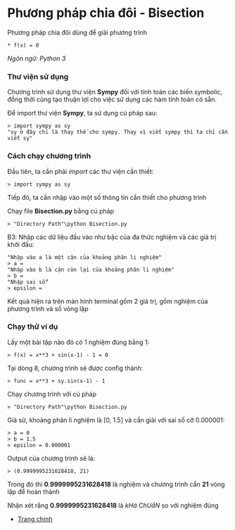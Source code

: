 # Phương pháp chia đôi - Bisection 
Phương pháp chia đôi dùng để giải phương trình

    * f(x) = 0

*Ngôn ngữ: Python 3*

### **Thư viện sử dụng**
Chương trình sử dụng thư viện **Sympy** đối với tính toán các biến symbolic, đồng thời cũng tạo thuận lợi cho việc sử dụng các hàm tính toán có sẵn.

Để import thư viện **Sympy**, ta sử dụng cú pháp sau:

    > import sympy as sy
    "sy ở đây chỉ là thay thế cho sympy. Thay vì viết sympy thì ta chỉ cần viết sy"
### **Cách chạy chương trình**
Đầu tiên, ta cần phải *import* các thư viện cần thiết:

    > import sympy as sy

Tiếp đó, ta cần nhập vào một số thông tin cần thiết cho phương trình

Chạy file **Bisection.py** bằng cú pháp

    > "Directory Path"\python Bisection.py

B3: Nhập các dữ liệu đầu vào như bậc của đa thức nghiệm và các giá trị khởi đầu:

    "Nhập vào a là một cận của khoảng phân li nghiệm"
    > a =  
    "Nhập vào b là cận còn lại của khoảng phân li nghiệm"
    > b = 
    "Nhập sai số"
    > epsilon = 

Kết quả hiện ra trên màn hình terminal gồm 2 giá trị, gồm nghiệm của phương trình và số vòng lặp

### **Chạy thử ví dụ**
Lấy một bài tập nào đó có 1 nghiệm đúng bằng 1:

    > f(x) = x**3 + sin(x-1) - 1 = 0

Tại dòng 8, chương trình sẽ được config thành:

    > func = x**3 + sy.sin(x-1) - 1

Chạy chương trình với cú pháp 

    > "Directory Path"\python Bisection.py

Giả sử, khoảng phân li nghiệm là [0, 1.5] và cần giải với sai số cỡ 0.000001: 

    > a = 0
    > b = 1.5
    > epsilon = 0.000001

Output của chương trình sẽ là:

    > (0.9999995231628418, 21)

Trong đó thì **0.9999995231628418** là nghiệm và chương trình cần **21** vòng lặp để hoàn thành

Nhận xét rằng **0.9999995231628418** là *kHá ChUẩN* so với nghiệm đúng

* [Trang chính](https://github.com/Billrizer/Numerical-Analysis_Integrated-Equation/tree/Integral-Equation)
